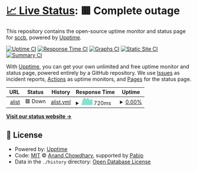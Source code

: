 # [📈 Live Status](https://sccb.github.io/uptime): <!--live status--> **🟥 Complete outage**

This repository contains the open-source uptime monitor and status page for [sccb](https://sccb.github.io/uptime), powered by [Upptime](https://github.com/upptime/upptime).

[![Uptime CI](https://github.com/sccb/uptime/workflows/Uptime%20CI/badge.svg)](https://github.com/sccb/uptime/actions?query=workflow%3A%22Uptime+CI%22)
[![Response Time CI](https://github.com/sccb/uptime/workflows/Response%20Time%20CI/badge.svg)](https://github.com/sccb/uptime/actions?query=workflow%3A%22Response+Time+CI%22)
[![Graphs CI](https://github.com/sccb/uptime/workflows/Graphs%20CI/badge.svg)](https://github.com/sccb/uptime/actions?query=workflow%3A%22Graphs+CI%22)
[![Static Site CI](https://github.com/sccb/uptime/workflows/Static%20Site%20CI/badge.svg)](https://github.com/sccb/uptime/actions?query=workflow%3A%22Static+Site+CI%22)
[![Summary CI](https://github.com/sccb/uptime/workflows/Summary%20CI/badge.svg)](https://github.com/sccb/uptime/actions?query=workflow%3A%22Summary+CI%22)

With [Upptime](https://upptime.js.org), you can get your own unlimited and free uptime monitor and status page, powered entirely by a GitHub repository. We use [Issues](https://github.com/sccb/uptime/issues) as incident reports, [Actions](https://github.com/sccb/uptime/actions) as uptime monitors, and [Pages](https://sccb.github.io/uptime) for the status page.

<!--start: status pages-->
<!-- This summary is generated by Upptime (https://github.com/upptime/upptime) -->
<!-- Do not edit this manually, your changes will be overwritten -->
<!-- prettier-ignore -->
| URL | Status | History | Response Time | Uptime |
| --- | ------ | ------- | ------------- | ------ |
| <img alt="" src="https://icons.duckduckgo.com/ip3/zany25.serv00.net.ico" height="13"> [alist](https://zany25.serv00.net/) | 🟥 Down | [alist.yml](https://github.com/sccb/uptime/commits/HEAD/history/alist.yml) | <details><summary><img alt="Response time graph" src="./graphs/alist/response-time-week.png" height="20"> 720ms</summary><br><a href="https://sccb.github.io/uptime/history/alist"><img alt="Response time 706" src="https://img.shields.io/endpoint?url=https%3A%2F%2Fraw.githubusercontent.com%2Fsccb%2Fuptime%2FHEAD%2Fapi%2Falist%2Fresponse-time.json"></a><br><a href="https://sccb.github.io/uptime/history/alist"><img alt="24-hour response time 726" src="https://img.shields.io/endpoint?url=https%3A%2F%2Fraw.githubusercontent.com%2Fsccb%2Fuptime%2FHEAD%2Fapi%2Falist%2Fresponse-time-day.json"></a><br><a href="https://sccb.github.io/uptime/history/alist"><img alt="7-day response time 720" src="https://img.shields.io/endpoint?url=https%3A%2F%2Fraw.githubusercontent.com%2Fsccb%2Fuptime%2FHEAD%2Fapi%2Falist%2Fresponse-time-week.json"></a><br><a href="https://sccb.github.io/uptime/history/alist"><img alt="30-day response time 697" src="https://img.shields.io/endpoint?url=https%3A%2F%2Fraw.githubusercontent.com%2Fsccb%2Fuptime%2FHEAD%2Fapi%2Falist%2Fresponse-time-month.json"></a><br><a href="https://sccb.github.io/uptime/history/alist"><img alt="1-year response time 706" src="https://img.shields.io/endpoint?url=https%3A%2F%2Fraw.githubusercontent.com%2Fsccb%2Fuptime%2FHEAD%2Fapi%2Falist%2Fresponse-time-year.json"></a></details> | <details><summary><a href="https://sccb.github.io/uptime/history/alist">0.00%</a></summary><a href="https://sccb.github.io/uptime/history/alist"><img alt="All-time uptime 5.35%" src="https://img.shields.io/endpoint?url=https%3A%2F%2Fraw.githubusercontent.com%2Fsccb%2Fuptime%2FHEAD%2Fapi%2Falist%2Fuptime.json"></a><br><a href="https://sccb.github.io/uptime/history/alist"><img alt="24-hour uptime 0.00%" src="https://img.shields.io/endpoint?url=https%3A%2F%2Fraw.githubusercontent.com%2Fsccb%2Fuptime%2FHEAD%2Fapi%2Falist%2Fuptime-day.json"></a><br><a href="https://sccb.github.io/uptime/history/alist"><img alt="7-day uptime 0.00%" src="https://img.shields.io/endpoint?url=https%3A%2F%2Fraw.githubusercontent.com%2Fsccb%2Fuptime%2FHEAD%2Fapi%2Falist%2Fuptime-week.json"></a><br><a href="https://sccb.github.io/uptime/history/alist"><img alt="30-day uptime 0.00%" src="https://img.shields.io/endpoint?url=https%3A%2F%2Fraw.githubusercontent.com%2Fsccb%2Fuptime%2FHEAD%2Fapi%2Falist%2Fuptime-month.json"></a><br><a href="https://sccb.github.io/uptime/history/alist"><img alt="1-year uptime 5.35%" src="https://img.shields.io/endpoint?url=https%3A%2F%2Fraw.githubusercontent.com%2Fsccb%2Fuptime%2FHEAD%2Fapi%2Falist%2Fuptime-year.json"></a></details>

<!--end: status pages-->

[**Visit our status website →**](https://sccb.github.io/uptime)

## 📄 License

- Powered by: [Upptime](https://github.com/upptime/upptime)
- Code: [MIT](./LICENSE) © [Anand Chowdhary](https://anandchowdhary.com), supported by [Pabio](https://pabio.com)
- Data in the `./history` directory: [Open Database License](https://opendatacommons.org/licenses/odbl/1-0/)

